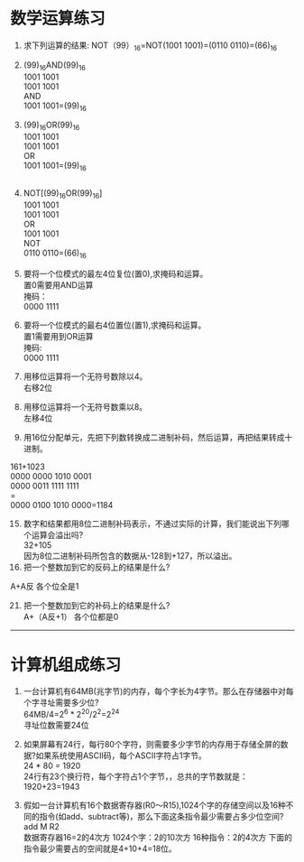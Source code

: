 # 数学运算练习


1. 求下列运算的结果:
NOT（99）<sub>16</sub>=NOT(1001 1001)=(0110 0110)=(66)<sub>16</sub>
2. (99)<sub>16</sub>AND(99)<sub>16</sub></br>
1001 1001</br>
1001 1001</br>
AND</br>
1001 1001=(99)<sub>16</sub>

3. (99)<sub>16</sub>OR(99)<sub>16</sub></br>
1001 1001</br>
1001 1001</br>
OR</br>
1001 1001=(99)<sub>16</br></br>
4. NOT[(99)<sub>16</sub>OR(99)<sub>16</sub>]</br>
1001 1001</br>
1001 1001</br>
OR</br>
1001 1001</br>
NOT</br>
0110 0110=(66)<sub>16</sub></br>
5. 要将一个位模式的最左4位复位(置0),求掩码和运算。</br>
置0需要用AND运算</br>
掩码：</br>
0000 1111</br>
6. 要将一个位模式的最右4位置位(置1),求掩码和运算。</br>
置1需要用到OR运算</br>
掩码:</br>
0000 1111</br>

7. 用移位运算将一个无符号数除以4。</br>
右移2位
8. 用移位运算将一个无符号数乘以8。</br>
左移4位
13. 用16位分配单元，先把下列数转换成二进制补码，然后运算，再把结果转成十进制。</br>

161+1023</br>
0000 0000 1010 0001</br>
0000 0011 1111 1111</br>
=</br>
0000 0100 1010 0000=1184


15. 数字和结果都用8位二进制补码表示，不通过实际的计算，我们能说出下列哪个运算会溢出吗?</br>
32+105</br>
因为8位二进制补码所包含的数据从-128到+127，所以溢出。
20. 把一个整数加到它的反码上的结果是什么?　</br>

A+A反
各个位全是1




21. 把一个整数加到它的补码上的结果是什么?</br>
A+（A反+1）
各个位都是0


----
# 计算机组成练习
1. 一台计算机有64MB(兆字节)的内存，每个字长为4字节。那么在存储器中对每个字寻址需要多少位?</br>
64MB/4=2<sup>6</sup> * 2<sup>20</sup>/2<sup>2</sup>=2<sup>24</sup>
</br>寻址位数需要24位


2. 如果屏幕有24行，每行80个字符，则需要多少字节的内存用于存储全屏的数据?如果系统使用ASCII码，每个ASCII字符占1字节。</br>
24 * 80 = 1920</br>
24行有23个换行符，每个字符占1个字节，，总共的字节数就是：</br>
1920+23=1943



3. 假如一台计算机有16个数据寄存器(R0〜R15),1024个字的存储空间以及16种不同的指令(如add、subtract等)，那么下面这条指令最少需要占多少位空间?</br>
add M R2</br>
数据寄存器16=2的4次方
1024个字：2的10次方
16种指令：2的4次方
下面的指令最少需要占的空间就是4+10+4=18位。